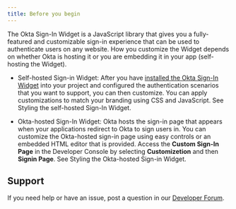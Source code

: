 ```yaml
---
title: Before you begin
---
```


The Okta Sign-In Widget is a JavaScript library that gives you a fully-featured and customizable sign-in experience that can be used to authenticate users on any website. How you customize the Widget depends on whether Okta is hosting it or you are embedding it in your app (self-hosting the Widget).

* Self-hosted Sign-in Widget: After you have [installed the Okta Sign-In Widget](https://github.com/okta/okta-signin-widget#getting-started) into your project and configured the authentication scenarios that you want to support, you can then customize. You can apply customizations to match your branding using CSS and JavaScript. See <GuideLink link="../style-self-hosted">Styling the self-hosted Sign-In Widget</GuideLink>.

* Okta-hosted Sign-In Widget: Okta hosts the sign-in page that appears when your applications redirect to Okta to sign users in. You can customize the Okta-hosted sign-in page using easy controls or an embedded HTML editor that is provided. Access the **Custom Sign-In Page** in the Developer Console by selecting **Customizetion** and then **Signin Page**. See <GuideLink link="../style-okta-hosted">Styling the Okta-hosted Sign-in Widget</GuideLink>.

## Support

If you need help or have an issue, post a question in our [Developer Forum](https://devforum.okta.com).

<NextSectionLink/>

